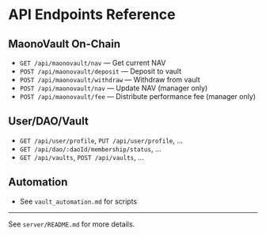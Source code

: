 # API Endpoints Reference

## MaonoVault On-Chain
- `GET /api/maonovault/nav` — Get current NAV
- `POST /api/maonovault/deposit` — Deposit to vault
- `POST /api/maonovault/withdraw` — Withdraw from vault
- `POST /api/maonovault/nav` — Update NAV (manager only)
- `POST /api/maonovault/fee` — Distribute performance fee (manager only)

## User/DAO/Vault
- `GET /api/user/profile`, `PUT /api/user/profile`, ...
- `GET /api/dao/:daoId/membership/status`, ...
- `GET /api/vaults`, `POST /api/vaults`, ...

## Automation
- See `vault_automation.md` for scripts

---
See `server/README.md` for more details.
